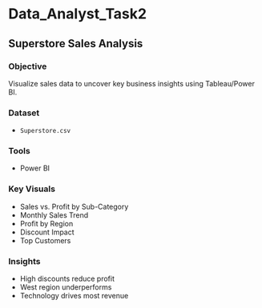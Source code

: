 # Data_Analyst_Task2


## Superstore Sales Analysis

### **Objective**

Visualize sales data to uncover key business insights using Tableau/Power BI.

### **Dataset**

* `Superstore.csv`

### **Tools**

* Power BI

### **Key Visuals**

* Sales vs. Profit by Sub-Category
* Monthly Sales Trend
* Profit by Region
* Discount Impact
* Top Customers

### **Insights**

* High discounts reduce profit
* West region underperforms
* Technology drives most revenue


